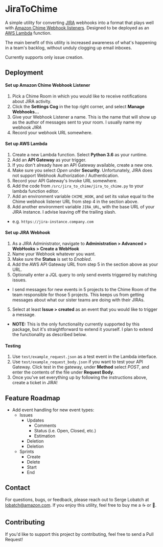  <!--Copyright 2018 Amazon.com, Inc. or its affiliates. All Rights Reserved.-->
 <!--Licensed under the Apache License, Version 2.0 (the "License").-->
 <!--You may not use this file except in compliance with the License.-->
 <!--a copy of the License is located at-->
 <!--http://www.apache.org/licenses/LICENSE-2.0-->
 <!--or in the "license" file accompanying this file. This file is distributed-->
 <!--on an "AS IS" BASIS, WITHOUT WARRANTIES OR CONDITIONS OF ANY KIND, either-->
 <!--express or implied. See the License for the specific language governing-->
 <!--permissions and limitations under the License.-->

# JiraToChime
A simple utility for converting [JIRA](https://www.atlassian.com/software/jira) webhooks into a format that plays well with [Amazon Chime Webhook listeners](https://docs.aws.amazon.com/chime/latest/ug/webhooks.html). Designed to be deployed as an [AWS Lambda](https://aws.amazon.com/lambda/) function.

The main benefit of this utility is increased awareness of what's happening in a team's backlog, without unduly clogging up email inboxes.

Currently supports only issue creation.

## Deployment

#### Set up Amazon Chime Webhook Listener
1. Pick a Chime Room in which you would like to receive notifications about JIRA activity.
2. Click the **Settings Cog** in the top right corner, and select **Manage Webhooks...**
3. Give your Webhook Listener a name. This is the name that will show up as the author of messages sent to your room. I usually name my webhook _JIRA_
4. Record your webhook URL somewhere.

#### Set up AWS Lambda
1. Create a new Lambda function. Select **Python 3.6** as your runtime.
2. Add an **API Gateway** as your trigger.
3. If you don't already have an API Gateway available, create a new one.
4. Make sure you select _Open_ under **Security**. Unfortunately, JIRA does not support Webhook Authorization / Authentication.
5. Record your API Gateway's Invoke URL somewhere.
6. Add the code from `/src/jira_to_chime/jira_to_chime.py` to your lambda function editor.
7. Add an environment variable `CHIME_HOOK`, and set its value equal to the Chime webhook listener URL from step 4 in the section above.
8. Add another environment variable `JIRA_URL`, with the base URL of your JIRA instance. I advise leaving off the trailing slash.
  * e.g. `https://jira-instance.company.com`

#### Set up JIRA Webhook
1. As a JIRA Administrator, navigate to **Administration > Advanced > WebHooks > Create a WebHook**
2. Name your Webhook whatever you want.
3. Make sure the **Status** is set to _Enabled_.
3. Add the AWS API Gateway URL from step 5 in the section above as your URL.
4. Optionally enter a JQL query to only send events triggered by matching issues.
  * I send messages for new events in 5 projects to the Chime Room of the team responsible for those 5 projects. This keeps us from getting messages about what our sister teams are doing with their JIRAs.
5. Select at least **Issue > created** as an event that you would like to trigger a message.
  * **NOTE:** This is the only functionality currently supported by this package, but it's straightforward to extend it yourself. I plan to extend the functionality as described below.

#### Testing
1. Use `test/example_request.json` as a test event in the Lambda interface.
2. Use `test/example_request_body.json` if you want to test your API Gateway. Click test in the gateway, under **Method** select _POST_, and enter the contents of the file under **Request Body**.
3. Once you've set everything up by following the instructions above, create a ticket in JIRA!

## Feature Roadmap
* Add event handling for new event types:
  * Issues
    * Updates
      * Comments
      * Status (i.e. Open, Closed, etc.)
      * Estimation
    * Deletion
    * Deletion
  * Sprints
    * Create
    * Delete
    * Start
    * End  

## Contact
For questions, bugs, or feedback, please reach out to Serge Lobatch at [lobatch@amazon.com](mailto:lobatch@amazon.com). If you enjoy this utility, feel free to buy me a :coffee: or :beer:.

## Contributing
If you'd like to support this project by contributing, feel free to send a Pull Request!

